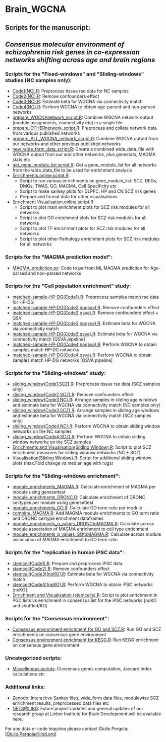 # Brain_WGCNA
## Scripts for the manuscript: 
## *Consensus molecular environment of schizophrenia risk genes in co-expression networks shifting across age and brain regions*

### Scripts for the "Fixed-windows" and "Sliding-windows" studies (NC samples only):
* [Code1(NC).R](revision/preprocess/revision_script1.R): Preprocess tissue rse data for NC samples
* [Code2(NC).R](revision/preprocess/revision_script2.R): Remove confounders effect
* [Code3(NC).R](revision/preprocess/revision_script3.R): Estimate beta for WGCNA via connectivity match
* [Code4(NC).R](revision/preprocess/revision_script4.R): Perform WGCNA to obtain age-parsed and non-parsed networks 
* [prepare_WGCNAnetwork_script.R](combine/prepare_WGCNAnetwork_script.R): Combine WGCNA network output (module assignments, connectivity etc) in a single file
* [prepare_OTHERnetwork_script.R](combine/prepare_OTHERnetwork_script.R): Preprocess and collate network data from various published networks
* [prepare_ALL_WGCNA_network_script.R](combine/prepare_ALL_WGCNA_network_script.R): Combine WGCNA output from our networks and other previous published networks
* [new_wide_form_data_script.R](combine/new_wide_form_data_script.R): Create a combined wide_data_file with WGCNA output from our and other networks, plus genestats, MAGMA stats etc
* [get_gene_module_list script.R](combine/get_gene_module_list%20script.R): Get a gene_module_list for all networks from the wide_data_file to be used for enrichment analysis
* [Enrichments.online.script.R](revision/enrich_and_plot/Enrichments.online.script.R):
  - Script to run various enrichments on gene_module_list: SCZ, DEGs, DMGs, TWAS, GO, MAGMA, Cell Specificity etc
  - Script to make sankey plots for DLPFC, HP and CN SCZ risk genes
  - Prepare and format data for other visualisations
* [Enrichment Visualisation.online.script.R](revision/enrich_and_plot/Enrichment%20Visualisation.online.script.R): 
  - Script to plot main enrichment plots for SCZ risk modules for all networks
  - Script to plot GO enrichment plots for SCZ risk modules for all networks
  - Script to plot TF enrichment plots for SCZ risk modules for all networks
  - Script to plot other Pathology enrichment plots for SCZ risk modules for all networks

### Scripts for the "MAGMA prediction model":
* [MAGMA_prediction.py](MLcode/MAGMA_prediction.py): Code to perfrom ML MAGMA prediction for Age-parsed and non-parsed networks

### Scripts for the "Cell population enrichment" study:
* [matched-sample-HP-DG(Code1).R](cell_population_enrichment/matched-sample-HP-DG(Code1).R): Preprocess samples match rse data for HP-DG
* [matched-sample-HP-DG(Code2,noqsva).R](cell_population_enrichment/matched-sample-HP-DG(Code2%2Cnoqsva).R): Remove confounders effect
* [matched-sample-HP-DG(Code2,qsva).R](cell_population_enrichment/matched-sample-HP-DG(Code2%2Cqsva).R):  Remove confounders effect + QSV
* [matched-sample-HP-DG(Code3,noqsva).R](cell_population_enrichment/matched-sample-HP-DG(Code3%2Cnoqsva).R): Estimate beta for WGCNA via connectivity match 
* [matched-sample-HP-DG(Code3,qsva).R](cell_population_enrichment/matched-sample-HP-DG(Code3%2Cqsva).R): Estimate beta for WGCNA via connectivity match [QSVA pipeline]
* [matched-sample-HP-DG(Code4,noqsva).R](cell_population_enrichment/matched-sample-HP-DG(Code4%2Cnoqsva).R): Perform WGCNA to obtain samples match HP-DG networks
* [matched-sample-HP-DG(Code4,qsva).R](cell_population_enrichment/matched-sample-HP-DG(Code4%2Cqsva).R): Perform WGCNA to obtain samples match HP-DG networks [QSVA pipeline]


### Scripts for the "Sliding-windows" study:
* [sliding_window(Code1,SCZ).R](sliding_windows/sliding_window(Code1%2CSCZ).R): Preprocess tissue rse data (SCZ samples only)
* [sliding_window(Code2,SCZ).R](sliding_windows/sliding_window(Code2%2CSCZ).R): Remove confounders effect
* [sliding_window(Code3,NC).R](sliding_windows/sliding_window(Code3%2CNC).R): Arrange samples in sliding age windows and estimate beta for WGCNA via connectivity match (NC samples only)
* [sliding_window(Code3,SCZ).R](sliding_windows/sliding_window(Code3%2CSCZ).R): Arrange samples in sliding age windows and estimate beta for WGCNA via connectivity match (SCZ samples only)
* [sliding_window(Code4,NC).R](sliding_windows/sliding_window(Code4%2CNC).R): Perform WGCNA to obtain sliding window networks on the NC samples
* [sliding_window(Code4,SCZ).R](sliding_windows/sliding_window(Code4%2CSCZ).R): Perform WGCNA to obtain sliding window networks on the SCZ samples
* [Enrichments and Visualisation(Sliding Window).R](sliding_windows/enrich_and_plot/Enrichments%20and%20Visualisation(Sliding%20Window).R): Script to plot SCZ enrichment measures for sliding window networks (NC + SCZ)
* [Visualisation(Sliding Window).R](sliding_windows/enrich_and_plot/Visualisation(Sliding%20Window).R): Script for additional sliding window plots (max.Fold change vs median age with rugs)


### Scripts for the "Sliding-windows enrichment":
* [module_enrichments_MAGMA.R](sliding_windows_enrichment/module_enrichments_MAGMA.R): Calculate enrichment of MAGMA per module using genesettest 
* [module_enrichments_DRONC.R](sliding_windows_enrichment/module_enrichments_DRONC.R): Calculate enrichment of DRONC celltypes per module using genesettest 
* [module_enrichments_GO.R](sliding_windows_enrichment/module_enrichments_GO.R): Calculate GO term ratio per module
* [combine_MAGMA.R](sliding_windows_enrichment/combine_MAGMA.R): Add MAGMA module enrichments to GO term ratio and DRONC celltype enrichment dataframes 
* [module_enrichments_p_values_DRONCtoMAGMA.R](sliding_windows_enrichment/module_enrichments_p_values_DRONCtoMAGMA.R): Calculate across module association of MAGMA enrichment to cell type enrichment
* [module_enrichments_p_values_GOtoMAGMA.R](sliding_windows_enrichment/module_enrichments_p_values_GOtoMAGMA.R): Calculate across module association of MAGMA enrichment to GO term ratio


### Scripts for the "replication in human iPSC data":
* [stemcell(Code1).R](stemcells/stemcell(Code1).R): Prepare and preprocess iPSC data
* [stemcell(Code2).R](stemcells/stemcell(Code2).R): Remove confounders effect
* [stemcell(Code3)[noKO].R](stemcells/stemcell(Code3)%5BnoKO%5D.R): Estimate beta for WGCNA via connectivity match
* [stemcell(Code4)[noKO].R](stemcells/stemcell(Code4)%5BnoKO%5D.R): Perform WGCNA to obtain iPSC networks [noKO]
* [Enrichment and Visualisation (stemcells).R](stemcells/enrich_and_plot/Enrichment%20and%20Visualisation%20(stemcells).R): Script to plot enrichment in PGC lists vs enrichment in consensus list for the iPSC networks [noKO and shuffled/KO]

### Scripts for the "Consensus environment":
* [Consensus environment enrichment for GO and SCZ.R](Consensus%20environment/Consensus%20environment%20enrichment%20for%20GO%20and%20SCZ.R): Run GO and SCZ enrichments on consensus gene environment
* [Consensus environment enrichment for KEGG.R](Consensus%20environment/Consensus%20environment%20enrichment%20for%20KEGG.R): Run KEGG enrichment on consensus gene environment

### Uncategorized scripts:
* [Miscellenous scripts](misc/scripts/): Consensus genes computation, Jaccard index calculations etc

### Additional links:
* [Zenodo](https://doi.org/10.5281/zenodo.5676480): Interactive Sankey files, wide_form data files, modulewise SCZ enrichment results, preprocessed data files etc
* [NETS@LIBD](https://nets.libd.org/age_wgcna/): Future project updates and general updates of our research group at Lieber Institute for Brain Development will be available here.

For any data or code inquiries please contact Giulio Pergola: [Giulio.Pergola@libd.org]
